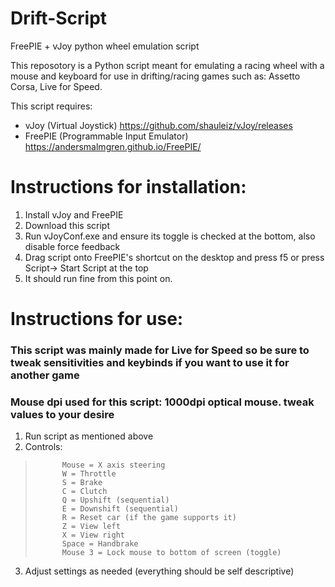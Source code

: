 # Drift-Script
FreePIE + vJoy python wheel emulation script

This reposotory is a Python script meant for emulating a racing wheel with a mouse and keyboard for use in drifting/racing games such as: Assetto Corsa, Live for Speed.

This script requires:

* vJoy (Virtual Joystick) https://github.com/shauleiz/vJoy/releases
* FreePIE (Programmable Input Emulator) https://andersmalmgren.github.io/FreePIE/

# Instructions for installation:
1. Install vJoy and FreePIE
2. Download this script
3. Run vJoyConf.exe and ensure its toggle is checked at the bottom, also disable force feedback
4. Drag script onto FreePIE's shortcut on the desktop and press f5 or press Script-> Start Script at the top
5. It should run fine from this point on.

# Instructions for use:
### This script was mainly made for Live for Speed so be sure to tweak sensitivities and keybinds if you want to use it for another game

### Mouse dpi used for this script: 1000dpi optical mouse. tweak values to your desire 

1. Run script as mentioned above
2. Controls:
 >           Mouse = X axis steering
 >           W = Throttle
 >           S = Brake
 >           C = Clutch
 >           Q = Upshift (sequential)
 >           E = Downshift (sequential)
 >           R = Reset car (if the game supports it)
 >           Z = View left
 >           X = View right
 >           Space = Handbrake
 >           Mouse 3 = Lock mouse to bottom of screen (toggle)
            
3. Adjust settings as needed (everything should be self descriptive)
